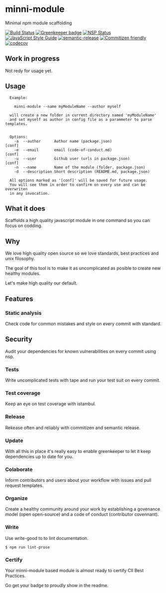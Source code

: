 # minni-module

Minimal npm module scaffolding

[![Build Status](https://travis-ci.org/santiagogil/minni-module.svg?branch=master)](https://travis-ci.org/santiagogil/minni-module)
[![Greenkeeper badge](https://badges.greenkeeper.io/santiagogil/minni-module.svg)](https://greenkeeper.io/)
[![NSP Status](https://nodesecurity.io/orgs/nnns/projects/7fc35d21-a146-4778-8b36-e7436e7553a3/badge)](https://nodesecurity.io/orgs/nnns/projects/7fc35d21-a146-4778-8b36-e7436e7553a3)
[![JavaScript Style Guide](https://img.shields.io/badge/code_style-standard-brightgreen.svg)](https://standardjs.com)
[![semantic-release](https://img.shields.io/badge/%20%20%F0%9F%93%A6%F0%9F%9A%80-semantic--release-e10079.svg)](https://github.com/semantic-release/semantic-release)
[![Commitizen friendly](https://img.shields.io/badge/commitizen-friendly-brightgreen.svg)](http://commitizen.github.io/cz-cli/)
[![codecov](https://codecov.io/gh/santiagogil/minni-module/branch/master/graph/badge.svg)](https://codecov.io/gh/santiagogil/minni-module)




## Work in progress
Not redy for usage yet.

## Usage

```
  Example: 

    minni-module --name myModuleName --author myself 

  will create a new folder in current directory named 'myModuleName'
  and set myself as author in config file as a parammeter to parse templates.


  Options:
    -a  --author      Author name (package.json)                  [conf]
    -e  --email       email (code-of-conduct.md)                  [conf]
    -u  --user        Github user (urls in package.json)          [conf]
    -n  --name        Name of the module (folder, package.json)
    -d  --description Short description (README.md, package.json)

  All options marked as '[conf]' will be saved for future usage.
  You will see them in order to confirm on every use and can be overwriten
  in any invocation.
```

## What it does

Scaffolds a high quality javascript module in one command so you can focus on codding.


## Why

We love high quality open source so we love standards, best practices and unix filosophy.

The goal of this tool is to make it as uncomplicated as posible to create new healthy modules.

Let's make high quality our default.


## Features

### Static analysis

Check code for common mistakes and style on every commit with standard.


## Security

Audit your dependencies for known vulnerabilities on every commit using nsp.


### Tests

Write uncomplicated tests with tape and run your test suit on every commit.


### Test coverage

Keep an eye on test coverage with istambul.


### Release

Rekease often and reliably with commitizen and semantic release.


### Update

With all this in place it's really easy to enable greenkeeper to let it keep dependencies up to date for you.


### Colaborate

Inform contributors and users about your workflow with issues and pull request templates.


### Organize

Create a healthy community around your work by establishing a govenance model (open open-source) and  a code of conduct (contributor covennant).


### Write

Use write-good to to lint documentation.

```
$ npm run lint-prose
```


### Certify

Your minni-module based module is almost ready to certify CII Best Practices.

Go get your badge to proudly show in the readme.

